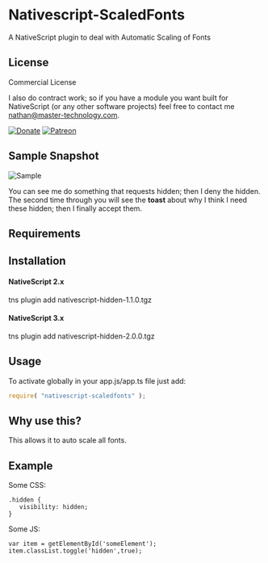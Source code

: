 
# Nativescript-ScaledFonts
A NativeScript plugin to deal with Automatic Scaling of Fonts

## License
Commercial License

I also do contract work; so if you have a module you want built for NativeScript (or any other software projects) feel free to contact me [nathan@master-technology.com](mailto://nathan@master-technology.com).

[![Donate](https://img.shields.io/badge/Donate-PayPal-brightgreen.svg?style=plastic)](https://www.paypal.com/cgi-bin/webscr?cmd=_donations&business=HN8DDMWVGBNQL&lc=US&item_name=Nathanael%20Anderson&item_number=nativescript%2dscaledfonts&no_note=1&no_shipping=1&currency_code=USD&bn=PP%2dDonationsBF%3ax%3aNonHosted)
[![Patreon](https://img.shields.io/badge/Pledge-Patreon-brightgreen.svg?style=plastic)](https://www.patreon.com/NathanaelA)


## Sample Snapshot
![Sample](docs/nativescript-scaled.gif)

You can see me do something that requests hidden; then I deny the hidden.  The second time through you will see the **toast** about why I think I need these hidden; then I finally accept them.

## Requirements



## Installation 

#### NativeScript 2.x
tns plugin add nativescript-hidden-1.1.0.tgz

#### NativeScript 3.x
tns plugin add nativescript-hidden-2.0.0.tgz



## Usage

To activate globally in your app.js/app.ts file just add:

```js
require( "nativescript-scaledfonts" );
```


## Why use this?
This allows it to auto scale all fonts.


## Example


Some CSS:
```
.hidden {
   visibility: hidden;
}
```

Some JS:
```
var item = getElementById('someElement');
item.classList.toggle('hidden',true);
```
